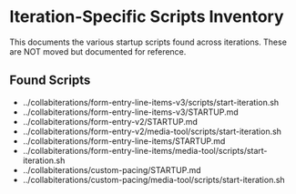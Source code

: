# Iteration-Specific Scripts Inventory

This documents the various startup scripts found across iterations.
These are NOT moved but documented for reference.

## Found Scripts

- ../collabiterations/form-entry-line-items-v3/scripts/start-iteration.sh
- ../collabiterations/form-entry-line-items-v3/STARTUP.md
- ../collabiterations/form-entry-v2/STARTUP.md
- ../collabiterations/form-entry-v2/media-tool/scripts/start-iteration.sh
- ../collabiterations/form-entry-line-items/STARTUP.md
- ../collabiterations/form-entry-line-items/media-tool/scripts/start-iteration.sh
- ../collabiterations/custom-pacing/STARTUP.md
- ../collabiterations/custom-pacing/media-tool/scripts/start-iteration.sh

